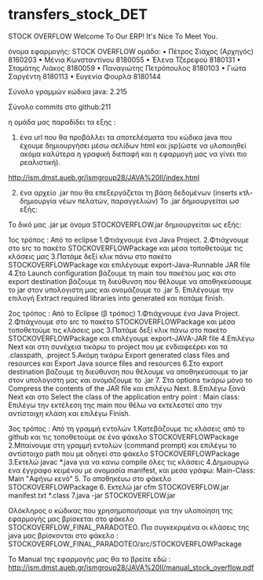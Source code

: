 # transfers_stock_DET


  STOCK OVERFLOW 
Welcome To Our ERP!
It's Nice To Meet You.


όνομα εφαρμογής: STOCK OVERFLOW
ομάδα: 
•	Πέτρος Σιάχος   (Αρχηγός)  8160203
•	Μένια Κωνσταντίνου 8180055
•	Έλενα Τζερεφού 8180131 
•	Σταμάτης Λιάκος 8180059 
•	Παναγιώτης Πετρόπουλος 8180103
•	Γιώτα Σαργέντη 8180113
•	Ευγενία Φουρλά 8180144

Σύνολο γραμμών κώδικα java: 2.215

Σύνολο commits στο github:211

η ομάδα μας παραδίδει τα εξης :

1. ένα url που θα προβάλλει τα αποτελέσματα του κώδικα java που έχουμε δημιουργήσει μέσω σελίδων html και jsp(ώστε να υλοποιηθεί ακόμα καλύτερα η γραφική διεπαφή και η εφαρμογή μας να γίνει πιο ρεαλιστική).

http://ism.dmst.aueb.gr/ismgroup28/JAVA%20II/index.html


2. ένα αρχείο .jar  που θα επεξεργάζεται τη βάση δεδομένων (inserts κτλ-δημιουργία νέων πελατών, παραγγελιών)
Το .jar δημιουργείται ωσ εξής:

Το δικό μας .jar με όνομα STOCKOVERFLOW.jar δημιουργείται ως εξής:

1ος τρόπος : Από το eclipse 
1.Φτιάχνουμε ένα Java Project.
2.Φτιάχνουμε στο src το πακέτο STOCKOVERFLOWPackage και μέσα τοποθετούμε τις κλάσεις μας
3.Πατάμε δεξί κλικ πάνω στο πακέτο STOCKOVERFLOWPackage και επιλέγουμε export-Java-Runnable JAR file
4.Στο Launch configuration βάζουμε τη main του πακέτου μας και στο export destination βάζουμε τη διεύθυνση που θέλουμε να αποθηκεύσουμε το jar στον υπολογιστη μας και ονομάζουμε το .jar
5. Επιλέγουμε την επιλογή Extract required libraries into generated και πατάμε finish.

2ος τρόπος : Από το Eclipse (β τρόπος)
1.Φτιάχνουμε ένα Java Project.
2.Φτιάχνουμε στο src το πακέτο STOCKOVERFLOWPackage και μέσα τοποθετούμε τις κλάσεις μας
3.Πατάμε δεξί κλικ πάνω στο πακέτο STOCKOVERFLOWPackage και επιλέγουμε export-JAVA-JAR file
4.Επιλέγω Next και στη συνέχεια τικάρω το project που με ενδιαφεέρει και τα .classpath, .project
5.Ακόμη τικάρω Export generated class files and resources και Export Java source files and resources 
6.Στο export destination βάζουμε τη διεύθυνση που θέλουμε να αποθηκεύσουμε το jar στον υπολογιστη μας και ονομάζουμε το .jar
7. Στα options τικάρω μόνο το Compress the contents of the JAR file και επιλέγω Next.
8.Επιλέγω ξανά Next και στο Select the class of the application entry point :
Main class: Επιλέγω την εκτέλεση της main που θέλω να εκτελεστεί απο την αντίστοιχη κλάση και επιλέγω Finish.

3ος τρόπος : Από τη γραμμή εντολών
1.Κατεβάζουμε τις κλάσεις από το github και τις τοποθετούμε σε ένα φάκελο STOCKOVERFLOWPackage
2.Μπαίνουμε στη γραμμή εντολών (command prompt) και επιλέγω το αντίστοιχο path που με οδηγεί στο φάκελο STOCKOVERFLOWPackage
3.Εκτελώ javac *.java για να κανω compile όλες τις κλάσεις
4.Δημιουργώ ενα έγγραφο κειμένου με ονομασία manifest, και μεσα γράφω:
Main-Class: Main
"Αφήνω κενό"
5. Το αποθηκέυω στο φάκελο STOCKOVERFLOWPackage
6. Εκτελώ jar cfm STOCKOVERFLOW.jar manifest.txt *.class
7.java -jar STOCKOVERFLOW.jar



Ολόκληρος ο κώδικας που χρησημοποιήσαμε για την υλοποίηση της εφαρμογής μας βρίσκεται στο φάκελο STOCKOVERFLOW_FINAL_PARADOTEO.
 Πιο συγκεκριμένα οι κλάσεις της java μας βρίσκονται στο φάκελο : STOCKOVERFLOW_FINAL_PARADOTEO/src/STOCKOVERFLOWPackage
 
 Το Manual της εφαρμογής μας θα το βρείτε εδώ : http://ism.dmst.aueb.gr/ismgroup28/JAVA%20II/manual_stock_overflow.pdf
 
 
